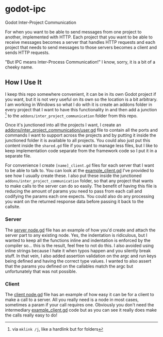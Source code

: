 # godot-ipc
Godot Inter-Project Communication

For when you want to be able to send messages from one project to another, implemented with HTTP. Each project that you want to be able to receive messages becomes a server that handles HTTP requests and each project that needs to send messages to those servers becomes a client and sends HTTP requests.

"But IPC means Inter-Process Communication!" I know, sorry, it is a bit of a cheeky name.

## How I Use It
I keep this repo somewhere convenient, it can be in its own Godot project if you want, but it is not very useful on its own so the location is a bit arbitrary. I am working in Windows so what I do with it is create an addons folder in every project that I want to have this functionality in and then add a junction [^1] to the `addons/inter_project_communication` folder from this repo.

Once it's junctioned into all the projects I want, I create an [addons/inter_project_communication/user.gd](Example/user.gd) file to contain all the ports and commands I want to support across the projects and by putting it inside the junctioned folder it is available to all projects. You could also just put this content inside the `shared.gd` file if you want to manage less files, but I like to keep implementation code separate from the framework code so I put it in a separate file.

For convenience I create `[name]_client.gd` files for each server that I want to be able to talk to. You can look at the [example_client.gd](Example/example_client.gd) I've provided to see how I usually create these. I also put these inside the junctioned `addons/inter_project_communication` folder, so that any project that wants to make calls to the server can do so easily. The benefit of having this file is reducing the amount of params you need to pass from each call and codifying the params each one expects. You could also do any processing you want on the returned response data before passing it back to the callsite.

### Server
The [server node.gd](Example/ServerProject/node.gd) file has an example of how you'd create and attach the server part to any existing node. Yes, the indentation is ridiculous, but I wanted to keep all the functions inline and indentation is enforced by the compiler so... this is the result, feel free to not do this. I also avoided using inline strings because I hate it when typos happen and you silently break stuff. In that vein, I also added assertion validation on the argc and run keys being defined and having the correct type values. I wanted to also assert that the params you defined on the callables match the argc but unfortunately that was not possible.

### Client
The [client node.gd](Example/ClientProject/node.gd) file has an example of how easy it can be for a client to make a call to a server. All you really need is a node in most cases, sometimes a param if your call requires one. Obviously you don't need the intermediary [example_client.gd](Example/example_client.gd) code but as you can see it really does make the calls really easy to do!

[^1]: via `mklink /j`, like a hardlink but for folders
